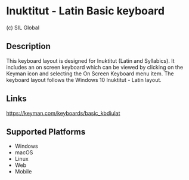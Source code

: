 Inuktitut - Latin Basic keyboard
==============

(c) SIL Global

Description
-----------

This keyboard layout is designed for Inuktitut (Latin and Syllabics).  It includes an on screen keyboard which can be viewed by clicking on the Keyman icon and selecting the On Screen Keyboard menu item. The keyboard layout follows the Windows 10 Inuktitut - Latin layout.

Links
-----
https://keyman.com/keyboards/basic_kbdiulat

Supported Platforms
-------------------
 * Windows
 * macOS
 * Linux
 * Web
 * Mobile
